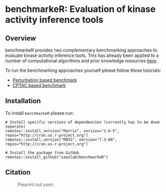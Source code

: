 # benchmarkeR: Evaluation of kinase activity inference tools

<!-- badges: start -->
<!-- badges: end -->

## Overview
benchmarkeR provides two complementary benchmarking approaches to evaluate 
kinase activity inference tools. This has already been applied to a number
of computational algorithms and prior knowledge resources [here](https://github.com/saezlab/kinase_benchmark).

To run the benchmarking approaches yourself please follow these tutorials:

- [Perturbation based benchmark](https://github.com/saezlab/benchmarkeR/blob/main/vignettes/perturbBench.Rmd)
- [CPTAC based benchmark](https://github.com/saezlab/benchmarkeR/blob/main/vignettes/cptacBench.Rmd)

## Installation
To install `benchmarkeR` please run:
```
# Install specific versions of dependencies (currently has to be done separate)
remotes::install_version("Matrix", version="1.6-5", repos="http://cran.us.r-project.org")
remotes::install_version("MASS", version="7.3-60", repos="http://cran.us.r-project.org")

# Install the package from GitHub
remotes::install_github("saezlab/benchmarkeR")
```

## Citation
> Preprint out soon

